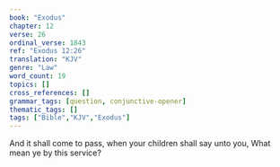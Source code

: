 ```yaml
---
book: "Exodus"
chapter: 12
verse: 26
ordinal_verse: 1843
ref: "Exodus 12:26"
translation: "KJV"
genre: "Law"
word_count: 19
topics: []
cross_references: []
grammar_tags: [question, conjunctive-opener]
thematic_tags: []
tags: ["Bible","KJV","Exodus"]
---
```

And it shall come to pass, when your children shall say unto you, What mean ye by this service?
